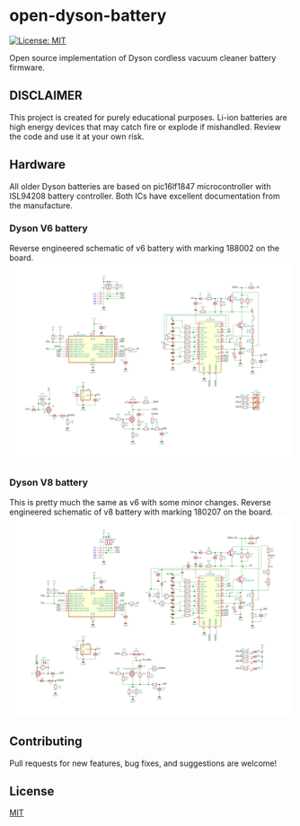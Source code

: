 # open-dyson-battery
[![License: MIT](https://img.shields.io/badge/License-MIT-yellow.svg)](https://opensource.org/licenses/MIT)

Open source implementation of Dyson cordless vacuum cleaner battery firmware.

## DISCLAIMER

This project is created for purely educational purposes.
Li-ion batteries are high energy devices that may catch fire or explode 
if mishandled.
Review the code and use it at your own risk.

## Hardware
All older Dyson batteries are based on pic16lf1847 microcontroller with
ISL94208 battery controller.
Both ICs have excellent documentation from the manufacture.

### Dyson V6 battery
Reverse engineered schematic of v6 battery with marking 188002 on the board.
[![v6 schematic](hw/docs/original_bms_v6_188002.svg)](hw/docs/original_bms_v6_188002.svg)

### Dyson V8 battery
This is pretty much the same as v6 with some minor changes.
Reverse engineered schematic of v8 battery with marking 180207 on the board.
[![v8 schematic](hw/docs/original_bms_v8_180207.svg)](hw/docs/original_bms_v8_180207.svg)

## Contributing

Pull requests for new features, bug fixes, and suggestions are welcome!

## License
[MIT](LICENSE)


